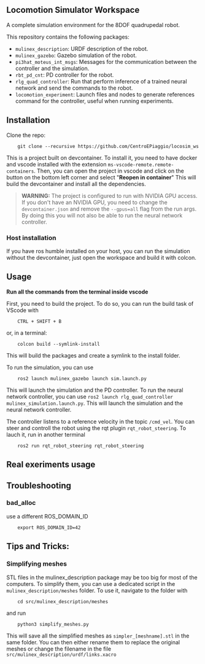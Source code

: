 ## Locomotion Simulator Workspace

A complete simulation environment for the 8DOF quadrupedal robot.

This repository contains the following packages:


- `mulinex_description`: URDF description of the robot.
- `mulinex_gazebo`: Gazebo simulation of the robot.
- `pi3hat_moteus_int_msgs`: Messages for the communication between the controller and the simulation.
- `rbt_pd_cnt`: PD controller for the robot.
- `rlg_quad_controller`: Run that perform inference of a trained neural network and send the commands to the robot.
- `locomotion_experiment`: Launch files and nodes to generate references command for the controller, useful when running experiments.
  

## Installation

Clone the repo:

        git clone --recursive https://github.com/CentroEPiaggio/locosim_ws

This is a project built on devcontainer. To install it, you need to have docker and vscode installed with the extension `ms-vscode-remote.remote-containers`.
 Then, you can open the project in vscode and click on the button on the bottom left corner and select "**Reopen in container**" This will build the devcontainer and install all the dependencies.


> **WARNING:** The project is configured to run with NVIDIA GPU access. If you don't have an NVIDIA GPU, you need to change the `devcontainer.json` and remove the `--gpus=all` flag from the  run args.
By doing this you will not also be able to run the neural network controller.

### Host installation
If you have ros humble installed on your host, you can run the simulation without the devcontainer, just open the workspace and build it with colcon.

## Usage
**Run all the commands from the terminal inside vscode**

First, you need to build the project. To do so, you can run the build task of VScode with

        CTRL + SHIFT + B

or, in a terminal:

        colcon build --symlink-install

This will build the packages and create a symlink to the install folder.

To run the simulation, you can use 

        ros2 launch mulinex_gazebo launch sim.launch.py
        
This will launch the simulation and the PD controller.
To run the neural network controller, you can use `ros2 launch rlg_quad_controller mulinex_simulation.launch.py`. This will launch the simulation and the neural network controller.

The controller listens to a reference velocity in the topic `/cmd_vel`. You can steer and controll the robot using the rqt plugin `rqt_robot_steering`. To lauch it, run in another terminal

        ros2 run rqt_robot_steering rqt_robot_steering

## Real exeriments usage




## Troubleshooting
### bad_alloc
use a different ROS_DOMAIN_ID

        export ROS_DOMAIN_ID=42

## Tips and Tricks:

### Simplifying meshes

STL files in the mulinex_description package may be too big for most of the computers. To simplify them, you can use a dedicated script in the `mulinex_description/meshes` folder. To use it, navigate to the folder with

        cd src/mulinex_description/meshes

and run

        python3 simplify_meshes.py

This will save all the simplified meshes as `simpler_[meshname].stl` in the same folder. You can then either rename them to replace the original meshes or change the filename in the file `src/mulinex_description/urdf/links.xacro`
